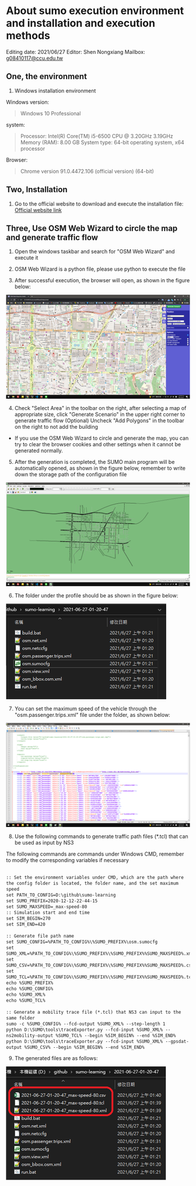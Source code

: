 # About sumo execution environment and installation and execution methods

Editing date: 2021/06/27
Editor: Shen Nongxiang
Mailbox: g08410117@ccu.edu.tw

## One, the environment

1. Windows installation environment

Windows version:
> Windows 10 Professional

system:
> Processor: Intel(R) Core(TM) i5-6500 CPU @ 3.20GHz 3.19GHz
> Memory (RAM): 8.00 GB
> System type: 64-bit operating system, x64 processor

Browser:
> Chrome version 91.0.4472.106 (official version) (64-bit)

## Two, Installation

1. Go to the official website to download and execute the installation file: [Official website link](https://sumo.dlr.de/docs/Installing/index.html#windows)

## Three, Use OSM Web Wizard to circle the map and generate traffic flow

1. Open the windows taskbar and search for "OSM Web Wizard" and execute it

2. OSM Web Wizard is a python file, please use python to execute the file

3. After successful execution, the browser will open, as shown in the figure below:

![](image/osm_web_page.png)

4. Check "Select Area" in the toolbar on the right, after selecting a map of appropriate size, click "Generate Scenario" in the upper right corner to generate traffic flow
(Optional) Uncheck "Add Polygons" in the toolbar on the right to not add the building

* If you use the OSM Web Wizard to circle and generate the map, you can try to clear the browser cookies and other settings when it cannot be generated normally.

5. After the generation is completed, the SUMO main program will be automatically opened, as shown in the figure below, remember to write down the storage path of the configuration file

![](image/sumo_screen_shot.png)

6. The folder under the profile should be as shown in the figure below:

![](image/files.png)

7. You can set the maximum speed of the vehicle through the "osm.passenger.trips.xml" file under the folder, as shown below:

![](image/setting_trips.png)


8. Use the following commands to generate traffic path files (*.tcl) that can be used as input by NS3

The following commands are commands under Windows CMD, remember to modify the corresponding variables if necessary

``` CMD

:: Set the environment variables under CMD, which are the path where the config folder is located, the folder name, and the set maximum speed
set PATH_TO_CONFIG=D:\github\sumo-learning
set SUMO_PREFIX=2020-12-12-22-44-15
set SUMO_MAXSPEED=_max-speed-80
:: Simulation start and end time
set SIM_BEGIN=270
set SIM_END=420

:: Generate file path name
set SUMO_CONFIG=%PATH_TO_CONFIG%\%SUMO_PREFIX%\osm.sumocfg
set SUMO_XML=%PATH_TO_CONFIG%\%SUMO_PREFIX%\%SUMO_PREFIX%%SUMO_MAXSPEED%.xml
set SUMO_CSV=%PATH_TO_CONFIG%\%SUMO_PREFIX%\%SUMO_PREFIX%%SUMO_MAXSPEED%.csv
set SUMO_TCL=%PATH_TO_CONFIG%\%SUMO_PREFIX%\%SUMO_PREFIX%%SUMO_MAXSPEED%.tcl
echo %SUMO_PREFIX%
echo %SUMO_CONFIG%
echo %SUMO_XML%
echo %SUMO_TCL%

:: Generate a mobility trace file (*.tcl) that NS3 can input to the same folder
sumo -c %SUMO_CONFIG% --fcd-output %SUMO_XML% --step-length 1
python D:\SUMO\tools\traceExporter.py --fcd-input %SUMO_XML% --ns2mobility-output %SUMO_TCL% --begin %SIM_BEGIN% --end %SIM_END%
python D:\SUMO\tools\traceExporter.py --fcd-input %SUMO_XML% --gpsdat-output %SUMO_CSV% --begin %SIM_BEGIN% --end %SIM_END%

```

9. The generated files are as follows:

![](image/trace_files.png)